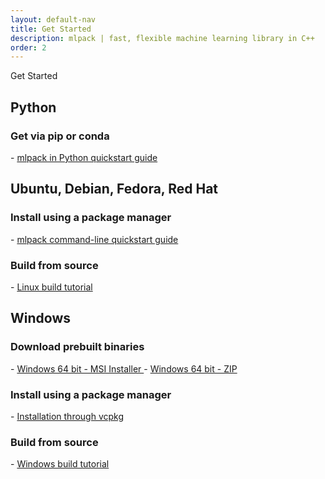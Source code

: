 ```yaml
---
layout: default-nav
title: Get Started
description: mlpack | fast, flexible machine learning library in C++
order: 2
---
```


<div class="page-title-header">Get Started</div>

<h2>Python</h2>

<h3> Get via pip or conda </h3>
- <a href="https://www.mlpack.org/doc/mlpack-3.1.0/doxygen/python_quickstart.html"> mlpack in Python quickstart guide </a>

<h2> Ubuntu, Debian, Fedora, Red Hat </h2>

<h3> Install using a package manager </h3>
- <a href="https://www.mlpack.org/doc/mlpack-3.1.0/doxygen/cli_quickstart.html"> mlpack command-line quickstart guide </a>

<h3> Build from source </h3>
- <a href="https://www.mlpack.org/doc/mlpack-3.1.0/doxygen/build.html"> Linux build tutorial </a>

<h2> Windows </h2>

<h3> Download prebuilt binaries </h3>
- <a href="/files/mlpack-3.1.0.msi"> Windows 64 bit - MSI Installer </a>
- <a href="/files/mlpack-3.1.0.zip"> Windows 64 bit - ZIP </a>

<h3> Install using a package manager </h3>
- <a href="https://www.mlpack.org/doc/mlpack-3.1.0/doxygen/build_windows.html"> Installation through vcpkg </a>

<h3> Build from source </h3>
- <a href="https://www.mlpack.org/doc/mlpack-3.1.0/doxygen/build_windows.html"> Windows build tutorial </a>

